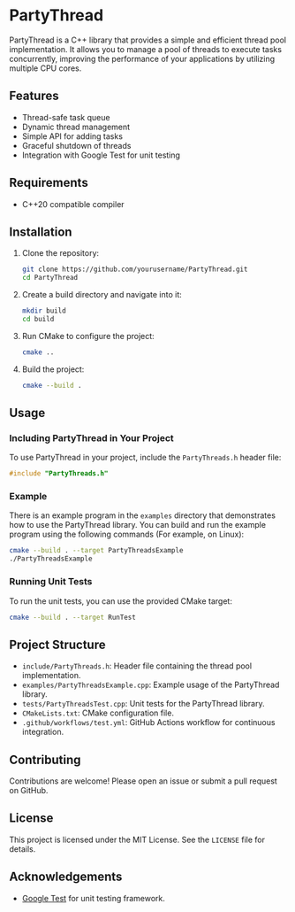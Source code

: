 # PartyThread

PartyThread is a C++ library that provides a simple and efficient thread pool implementation. It allows you to manage a pool of threads to execute tasks concurrently, improving the performance of your applications by utilizing multiple CPU cores.

## Features

- Thread-safe task queue
- Dynamic thread management
- Simple API for adding tasks
- Graceful shutdown of threads
- Integration with Google Test for unit testing

## Requirements

- C++20 compatible compiler

## Installation

1. Clone the repository:
    ```sh
    git clone https://github.com/yourusername/PartyThread.git
    cd PartyThread
    ```

2. Create a build directory and navigate into it:
    ```sh
    mkdir build
    cd build
    ```

3. Run CMake to configure the project:
    ```sh
    cmake ..
    ```

4. Build the project:
    ```sh
    cmake --build .
    ```

## Usage

### Including PartyThread in Your Project

To use PartyThread in your project, include the `PartyThreads.h` header file:
```cpp
#include "PartyThreads.h"
```

### Example

There is an example program in the `examples` directory that demonstrates how to use the PartyThread library. 
You can build and run the example program using the following commands (For example, on Linux):

```sh
cmake --build . --target PartyThreadsExample
./PartyThreadsExample
```

### Running Unit Tests

To run the unit tests, you can use the provided CMake target:

```sh
cmake --build . --target RunTest
```

## Project Structure

- `include/PartyThreads.h`: Header file containing the thread pool implementation.
- `examples/PartyThreadsExample.cpp`: Example usage of the PartyThread library.
- `tests/PartyThreadsTest.cpp`: Unit tests for the PartyThread library.
- `CMakeLists.txt`: CMake configuration file.
- `.github/workflows/test.yml`: GitHub Actions workflow for continuous integration.

## Contributing

Contributions are welcome! Please open an issue or submit a pull request on GitHub.

## License

This project is licensed under the MIT License. See the `LICENSE` file for details.

## Acknowledgements

- [Google Test](https://github.com/google/googletest) for unit testing framework.
